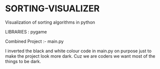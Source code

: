 # SORTING-VISUALIZER
Visualization of sorting algorithms in python

LIBRARIES : pygame

Combined Project :- main.py

I inverted the black and white colour code in main.py on purpose just to make the project look more dark. Cuz we are coders we want most of the things to be dark.
